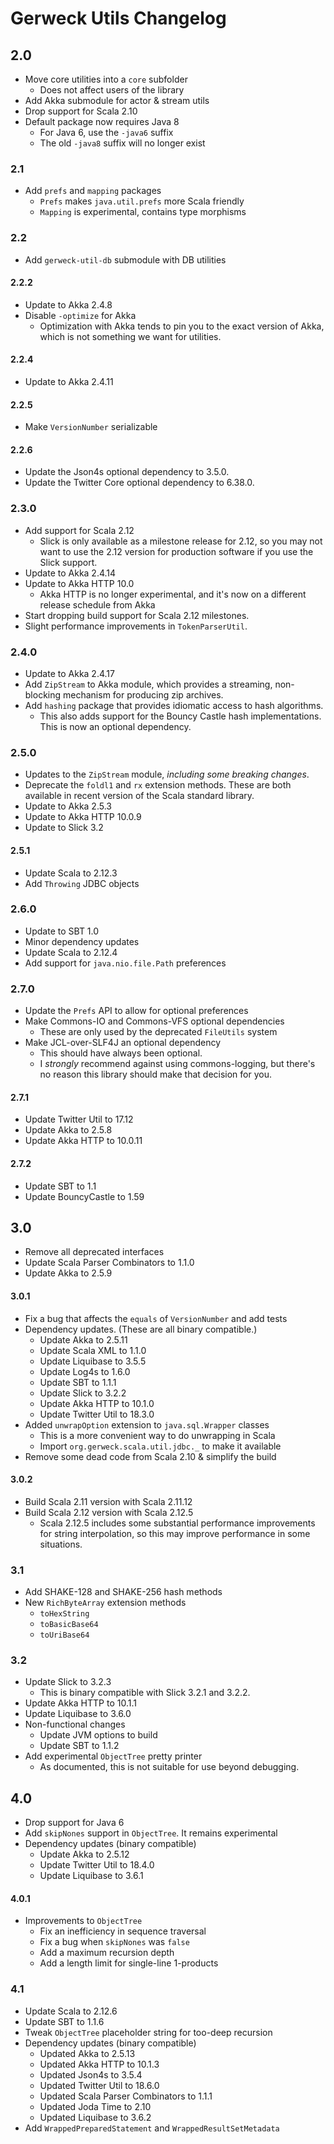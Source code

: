 # Gerweck Utils Changelog

## 2.0

- Move core utilities into a `core` subfolder
  - Does not affect users of the library
- Add Akka submodule for actor & stream utils
- Drop support for Scala 2.10
- Default package now requires Java 8
  - For Java 6, use the `-java6` suffix
  - The old `-java8` suffix will no longer exist

### 2.1

- Add `prefs` and `mapping` packages
  - `Prefs` makes `java.util.prefs` more Scala friendly
  - `Mapping` is experimental, contains type morphisms

### 2.2

- Add `gerweck-util-db` submodule with DB utilities

#### 2.2.2

- Update to Akka 2.4.8
- Disable `-optimize` for Akka
  - Optimization with Akka tends to pin you to the exact version of Akka,
    which is not something we want for utilities.

#### 2.2.4

- Update to Akka 2.4.11

#### 2.2.5

- Make `VersionNumber` serializable

#### 2.2.6

- Update the Json4s optional dependency to 3.5.0.
- Update the Twitter Core optional dependency to 6.38.0.

### 2.3.0

- Add support for Scala 2.12
  - Slick is only available as a milestone release for 2.12, so you may not
    want to use the 2.12 version for production software if you use the
    Slick support.
- Update to Akka 2.4.14
- Update to Akka HTTP 10.0
  - Akka HTTP is no longer experimental, and it's now on a different release
    schedule from Akka
- Start dropping build support for Scala 2.12 milestones.
- Slight performance improvements in `TokenParserUtil`.

### 2.4.0

- Update to Akka 2.4.17
- Add `ZipStream` to Akka module, which provides a streaming, non-blocking
  mechanism for producing zip archives.
- Add `hashing` package that provides idiomatic access to hash algorithms.
  - This also adds support for the Bouncy Castle hash implementations. This
    is now an optional dependency.

### 2.5.0

- Updates to the `ZipStream` module, *including some breaking changes*.
- Deprecate the `foldl1` and `rx` extension methods. These are both
  available in recent version of the Scala standard library.
- Update to Akka 2.5.3
- Update to Akka HTTP 10.0.9
- Update to Slick 3.2

#### 2.5.1

- Update Scala to 2.12.3
- Add `Throwing` JDBC objects

### 2.6.0

- Update to SBT 1.0
- Minor dependency updates
- Update Scala to 2.12.4
- Add support for `java.nio.file.Path` preferences

### 2.7.0

- Update the `Prefs` API to allow for optional preferences
- Make Commons-IO and Commons-VFS optional dependencies
  - These are only used by the deprecated `FileUtils` system
- Make JCL-over-SLF4J an optional dependency
  - This should have always been optional.
  - I *strongly* recommend against using commons-logging, but there's no
    reason this library should make that decision for you.

#### 2.7.1

- Update Twitter Util to 17.12
- Update Akka to 2.5.8
- Update Akka HTTP to 10.0.11

#### 2.7.2

- Update SBT to 1.1
- Update BouncyCastle to 1.59

## 3.0

- Remove all deprecated interfaces
- Update Scala Parser Combinators to 1.1.0
- Update Akka to 2.5.9

#### 3.0.1

- Fix a bug that affects the `equals` of `VersionNumber` and add tests
- Dependency updates. (These are all binary compatible.)
  - Update Akka to 2.5.11
  - Update Scala XML to 1.1.0
  - Update Liquibase to 3.5.5
  - Update Log4s to 1.6.0
  - Update SBT to 1.1.1
  - Update Slick to 3.2.2
  - Update Akka HTTP to 10.1.0
  - Update Twitter Util to 18.3.0
- Added `unwrapOption` extension to `java.sql.Wrapper` classes
  - This is a more convenient way to do unwrapping in Scala
  - Import `org.gerweck.scala.util.jdbc._` to make it available
- Remove some dead code from Scala 2.10 & simplify the build

#### 3.0.2

- Build Scala 2.11 version with Scala 2.11.12
- Build Scala 2.12 version with Scala 2.12.5
  - Scala 2.12.5 includes some substantial performance improvements for string
    interpolation, so this may improve performance in some situations.

### 3.1

- Add SHAKE-128 and SHAKE-256 hash methods
- New `RichByteArray` extension methods
  - `toHexString`
  - `toBasicBase64`
  - `toUriBase64`

### 3.2

- Update Slick to 3.2.3
  - This is binary compatible with Slick 3.2.1 and 3.2.2.
- Update Akka HTTP to 10.1.1
- Update Liquibase to 3.6.0
- Non-functional changes
  - Update JVM options to build
  - Update SBT to 1.1.2
- Add experimental `ObjectTree` pretty printer
  - As documented, this is not suitable for use beyond debugging.

## 4.0

- Drop support for Java 6
- Add `skipNones` support in `ObjectTree`. It remains experimental
- Dependency updates (binary compatible)
  - Update Akka to 2.5.12
  - Update Twitter Util to 18.4.0
  - Update Liquibase to 3.6.1

#### 4.0.1

- Improvements to `ObjectTree`
  - Fix an inefficiency in sequence traversal
  - Fix a bug when `skipNones` was `false`
  - Add a maximum recursion depth
  - Add a length limit for single-line 1-products

### 4.1

- Update Scala to 2.12.6
- Update SBT to 1.1.6
- Tweak `ObjectTree` placeholder string for too-deep recursion
- Dependency updates (binary compatible)
  - Updated Akka to 2.5.13
  - Updated Akka HTTP to 10.1.3
  - Updated Json4s to 3.5.4
  - Updated Twitter Util to 18.6.0
  - Updated Scala Parser Combinators to 1.1.1
  - Updated Joda Time to 2.10
  - Updated Liquibase to 3.6.2
- Add `WrappedPreparedStatement` and `WrappedResultSetMetadata`
